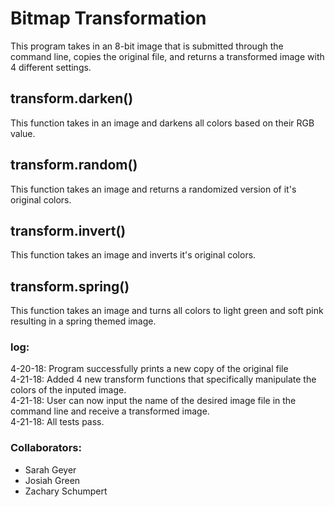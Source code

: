 # Bitmap Transformation

This program takes in an 8-bit image that is submitted through the command line, copies the original file, and returns a transformed image with 4 different settings.

## transform.darken() 

This function takes in an image and darkens all colors based on their RGB value. 

## transform.random()

This function takes an image and returns a randomized version of it's original colors. 

## transform.invert()

This function takes an image and inverts it's original colors. 

## transform.spring()

This function takes an image and turns all colors to light green and soft pink resulting in a spring themed image. 

### log: 
4-20-18: Program successfully prints a new copy of the original file <br/>
4-21-18: Added 4 new transform functions that specifically manipulate the colors of the inputed image. <br/>
4-21-18: User can now input the name of the desired image file in the command line and receive a transformed image.<br/>
4-21-18: All tests pass. <br/>

### Collaborators:
- Sarah Geyer
- Josiah Green
- Zachary Schumpert
